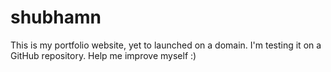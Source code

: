 # shubhamn
This is my portfolio website, yet to launched on a domain.
I'm testing it on a GitHub repository.
Help me improve myself :)
